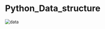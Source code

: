 # Python_Data_structure
![data](https://user-images.githubusercontent.com/33355278/184547402-5383964d-bb08-4d42-a242-179c07be5513.jpeg)

